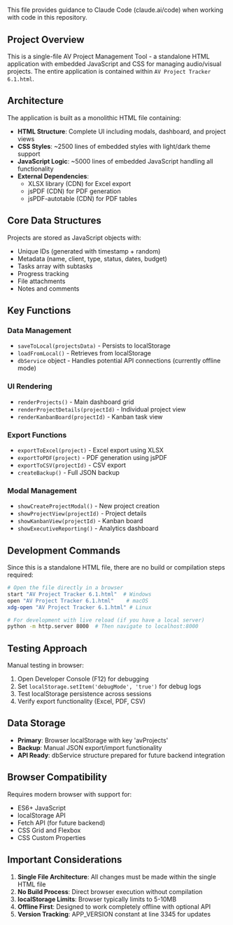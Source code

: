 # 

This file provides guidance to Claude Code (claude.ai/code) when working with code in this repository.

## Project Overview

This is a single-file AV Project Management Tool - a standalone HTML application with embedded JavaScript and CSS for managing audio/visual projects. The entire application is contained within `AV Project Tracker 6.1.html`.

## Architecture

The application is built as a monolithic HTML file containing:
- **HTML Structure**: Complete UI including modals, dashboard, and project views
- **CSS Styles**: ~2500 lines of embedded styles with light/dark theme support
- **JavaScript Logic**: ~5000 lines of embedded JavaScript handling all functionality
- **External Dependencies**: 
  - XLSX library (CDN) for Excel export
  - jsPDF (CDN) for PDF generation
  - jsPDF-autotable (CDN) for PDF tables

## Core Data Structures

Projects are stored as JavaScript objects with:
- Unique IDs (generated with timestamp + random)
- Metadata (name, client, type, status, dates, budget)
- Tasks array with subtasks
- Progress tracking
- File attachments
- Notes and comments

## Key Functions

### Data Management
- `saveToLocal(projectsData)` - Persists to localStorage
- `loadFromLocal()` - Retrieves from localStorage
- `dbService` object - Handles potential API connections (currently offline mode)

### UI Rendering
- `renderProjects()` - Main dashboard grid
- `renderProjectDetails(projectId)` - Individual project view
- `renderKanbanBoard(projectId)` - Kanban task view

### Export Functions  
- `exportToExcel(project)` - Excel export using XLSX
- `exportToPDF(project)` - PDF generation using jsPDF
- `exportToCSV(projectId)` - CSV export
- `createBackup()` - Full JSON backup

### Modal Management
- `showCreateProjectModal()` - New project creation
- `showProjectView(projectId)` - Project details
- `showKanbanView(projectId)` - Kanban board
- `showExecutiveReporting()` - Analytics dashboard

## Development Commands

Since this is a standalone HTML file, there are no build or compilation steps required:

```bash
# Open the file directly in a browser
start "AV Project Tracker 6.1.html"  # Windows
open "AV Project Tracker 6.1.html"    # macOS
xdg-open "AV Project Tracker 6.1.html" # Linux

# For development with live reload (if you have a local server)
python -m http.server 8000  # Then navigate to localhost:8000
```

## Testing Approach

Manual testing in browser:
1. Open Developer Console (F12) for debugging
2. Set `localStorage.setItem('debugMode', 'true')` for debug logs
3. Test localStorage persistence across sessions
4. Verify export functionality (Excel, PDF, CSV)

## Data Storage

- **Primary**: Browser localStorage with key 'avProjects'
- **Backup**: Manual JSON export/import functionality
- **API Ready**: dbService structure prepared for future backend integration

## Browser Compatibility

Requires modern browser with support for:
- ES6+ JavaScript
- localStorage API
- Fetch API (for future backend)
- CSS Grid and Flexbox
- CSS Custom Properties

## Important Considerations

1. **Single File Architecture**: All changes must be made within the single HTML file
2. **No Build Process**: Direct browser execution without compilation
3. **localStorage Limits**: Browser typically limits to 5-10MB
4. **Offline First**: Designed to work completely offline with optional API
5. **Version Tracking**: APP_VERSION constant at line 3345 for updates
